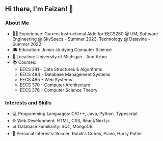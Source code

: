 ## Hi there, I'm Faizan! 👋

### About Me

- 👨‍💻 Experience: Current Instructional Aide for EECS280 @ UM, Software Engineering @ SkySpecs - Summer 2023, Technology @ Datavine - Summer 2022
- 🎓 Education: Junior studying Computer Science
- 📍 Location: University of Michigan - Ann Arbor
- 📚 Courses:
  - EECS 281 - Data Structures & Algorithms
  - EECS 484 - Database Management Systems
  - EECS 485 - Web Systems
  - EECS 370 - Computer Architecture
  - EECS 376 - Computer Science Theory

### Interests and Skills

- 💻 Programming Languages: C/C++, Java, Python, Typescript
- 🌐 Web Development: HTML, CSS, React/Next.js
- 📊 Database Familiarity: SQL, MongoDB
- 🚀 Personal Interests: Soccer, Rubik's Cubes, Piano, Harry Potter
